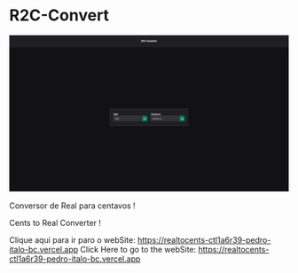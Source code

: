 # R2C-Convert


![alt text](public/img.png)

Conversor de Real para centavos !


Cents to Real Converter !

Clique aqui para ir paro o webSite: https://realtocents-ctl1a6r39-pedro-italo-bc.vercel.app
Click Here to go to the webSite: https://realtocents-ctl1a6r39-pedro-italo-bc.vercel.app

